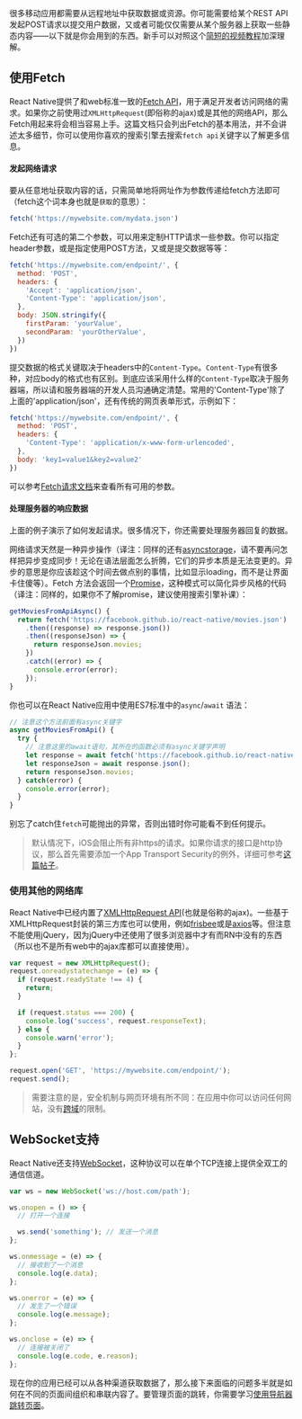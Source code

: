 很多移动应用都需要从远程地址中获取数据或资源。你可能需要给某个REST API发起POST请求以提交用户数据，又或者可能仅仅需要从某个服务器上获取一些静态内容——以下就是你会用到的东西。新手可以对照这个[简短的视频教程](http://v.youku.com/v_show/id_XMTUyNTEwMTA5Ng==.html)加深理解。

## 使用Fetch

React Native提供了和web标准一致的[Fetch API](https://developer.mozilla.org/en-US/docs/Web/API/Fetch_API)，用于满足开发者访问网络的需求。如果你之前使用过`XMLHttpRequest`(即俗称的ajax)或是其他的网络API，那么Fetch用起来将会相当容易上手。这篇文档只会列出Fetch的基本用法，并不会讲述太多细节，你可以使用你喜欢的搜索引擎去搜索`fetch api`关键字以了解更多信息。

#### 发起网络请求

要从任意地址获取内容的话，只需简单地将网址作为参数传递给fetch方法即可（fetch这个词本身也就是`获取`的意思）：

```js
fetch('https://mywebsite.com/mydata.json')
```

Fetch还有可选的第二个参数，可以用来定制HTTP请求一些参数。你可以指定header参数，或是指定使用POST方法，又或是提交数据等等：

```js
fetch('https://mywebsite.com/endpoint/', {
  method: 'POST',
  headers: {
    'Accept': 'application/json',
    'Content-Type': 'application/json',
  },
  body: JSON.stringify({
    firstParam: 'yourValue',
    secondParam: 'yourOtherValue',
  })
})
```

提交数据的格式关键取决于headers中的`Content-Type`。`Content-Type`有很多种，对应body的格式也有区别。到底应该采用什么样的`Content-Type`取决于服务器端，所以请和服务器端的开发人员沟通确定清楚。常用的'Content-Type'除了上面的'application/json'，还有传统的网页表单形式，示例如下：

```js
fetch('https://mywebsite.com/endpoint/', {
  method: 'POST',
  headers: {
    'Content-Type': 'application/x-www-form-urlencoded',
  },
  body: 'key1=value1&key2=value2'
})
```

可以参考[Fetch请求文档](https://developer.mozilla.org/en-US/docs/Web/API/Request)来查看所有可用的参数。

#### 处理服务器的响应数据

上面的例子演示了如何发起请求。很多情况下，你还需要处理服务器回复的数据。

网络请求天然是一种异步操作（译注：同样的还有[asyncstorage](asyncstorage.html)，请不要再问怎样把异步变成同步！无论在语法层面怎么折腾，它们的异步本质是无法变更的。异步的意思是你应该趁这个时间去做点别的事情，比如显示loading，而不是让界面卡住傻等）。Fetch 方法会返回一个[Promise](https://developer.mozilla.org/en-US/docs/Web/JavaScript/Reference/Global_Objects/Promise)，这种模式可以简化异步风格的代码（译注：同样的，如果你不了解promise，建议使用搜索引擎补课）： 

  ```js
  getMoviesFromApiAsync() {
    return fetch('https://facebook.github.io/react-native/movies.json')
      .then((response) => response.json())
      .then((responseJson) => {
        return responseJson.movies;
      })
      .catch((error) => {
        console.error(error);
      });
  }
  ```

你也可以在React Native应用中使用ES7标准中的`async`/`await` 语法：

  ```js
  // 注意这个方法前面有async关键字
  async getMoviesFromApi() {
    try {
      // 注意这里的await语句，其所在的函数必须有async关键字声明
      let response = await fetch('https://facebook.github.io/react-native/movies.json');
      let responseJson = await response.json();
      return responseJson.movies;
    } catch(error) {
      console.error(error);
    }
  }
  ```

别忘了catch住`fetch`可能抛出的异常，否则出错时你可能看不到任何提示。

> 默认情况下，iOS会阻止所有非https的请求。如果你请求的接口是http协议，那么首先需要添加一个App Transport Security的例外，详细可参考[这篇帖子](https://segmentfault.com/a/1190000002933776)。


### 使用其他的网络库

React Native中已经内置了[XMLHttpRequest API](https://developer.mozilla.org/en-US/docs/Web/API/XMLHttpRequest)(也就是俗称的ajax)。一些基于XMLHttpRequest封装的第三方库也可以使用，例如[frisbee](https://github.com/niftylettuce/frisbee)或是[axios](https://github.com/mzabriskie/axios)等。但注意不能使用jQuery，因为jQuery中还使用了很多浏览器中才有而RN中没有的东西（所以也不是所有web中的ajax库都可以直接使用）。

```js
var request = new XMLHttpRequest();
request.onreadystatechange = (e) => {
  if (request.readyState !== 4) {
    return;
  }

  if (request.status === 200) {
    console.log('success', request.responseText);
  } else {
    console.warn('error');
  }
};

request.open('GET', 'https://mywebsite.com/endpoint/');
request.send();
```

> 需要注意的是，安全机制与网页环境有所不同：在应用中你可以访问任何网站，没有[跨域](http://en.wikipedia.org/wiki/Cross-origin_resource_sharing)的限制。

## WebSocket支持

React Native还支持[WebSocket](https://developer.mozilla.org/en-US/docs/Web/API/WebSocket)，这种协议可以在单个TCP连接上提供全双工的通信信道。

```js
var ws = new WebSocket('ws://host.com/path');

ws.onopen = () => {
  // 打开一个连接

  ws.send('something'); // 发送一个消息
};

ws.onmessage = (e) => {
  // 接收到了一个消息
  console.log(e.data);
};

ws.onerror = (e) => {
  // 发生了一个错误
  console.log(e.message);
};

ws.onclose = (e) => {
  // 连接被关闭了
  console.log(e.code, e.reason);
};
```

现在你的应用已经可以从各种渠道获取数据了，那么接下来面临的问题多半就是如何在不同的页面间组织和串联内容了。要管理页面的跳转，你需要学习[使用导航器跳转页面](navigation.html)。
